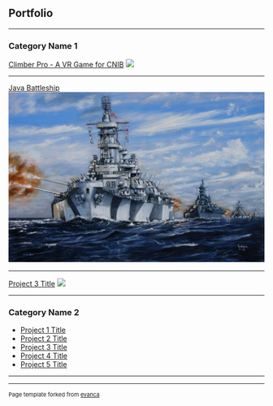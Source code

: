 ## Portfolio

---

### Category Name 1 

[Climber Pro - A VR Game for CNIB](/climber-pro_page.md)
<img src="images/dummy_thumbnail.jpg?raw=true"/>

---
[Java Battleship](https://ryanhuber65.github.io/battleship-java/)
<img src="images/battleship-logo.jpg?raw=true"/>

---
[Project 3 Title](http://example.com/)
<img src="images/dummy_thumbnail.jpg?raw=true"/>

---

### Category Name 2

- [Project 1 Title](http://example.com/)
- [Project 2 Title](http://example.com/)
- [Project 3 Title](http://example.com/)
- [Project 4 Title](http://example.com/)
- [Project 5 Title](http://example.com/)

---




---
<p style="font-size:11px">Page template forked from <a href="https://github.com/evanca/quick-portfolio">evanca</a></p>
<!-- Remove above link if you don't want to attibute -->
